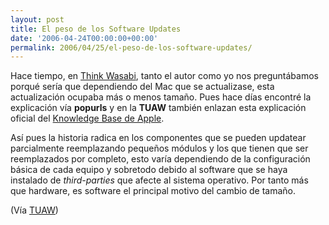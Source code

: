 ```yaml
---
layout: post
title: El peso de los Software Updates
date: '2006-04-24T00:00:00+00:00'
permalink: 2006/04/25/el-peso-de-los-software-updates/
---
```

<a href="http://docs.info.apple.com/article.html?artnum=25799"><img style="float:right; margin:0 0 10px 10px;cursor:pointer; cursor:hand;" src="http://photos1.blogger.com/blogger/6639/1972/320/airport43.jpg" border="0" alt="" /></a>Hace tiempo, en <a href="http://www.thinkwasabi.com/2006/04/03/cosas-y-locuras-de-las-configuraciones/">Think Wasabi</a>, tanto el autor como yo nos preguntábamos porqué sería que dependiendo del Mac que se actualizase, esta actualización ocupaba más o menos tamaño. Pues hace días encontré la explicación vía <span style="font-weight:bold;">popurls</span> y en la <span style="font-weight:bold;">TUAW</span> también enlazan esta explicación oficial del <a href="http://docs.info.apple.com/article.html?artnum=25799">Knowledge Base de Apple</a>.

Así pues la historia radica en los componentes que se pueden updatear parcialmente reemplazando pequeños módulos y los que tienen que ser reemplazados por completo, esto varía dependiendo de la configuración básica de cada equipo y sobretodo debido al software que se haya instalado de <span style="font-style:italic;">third-parties</span> que afecte al sistema operativo. Por tanto más que hardware, es software el principal motivo del cambio de tamaño.

(Vía <a href="http://www.tuaw.com/2006/04/24/apple-kb-article-why-software-updates-vary-in-size/">TUAW</a>)
